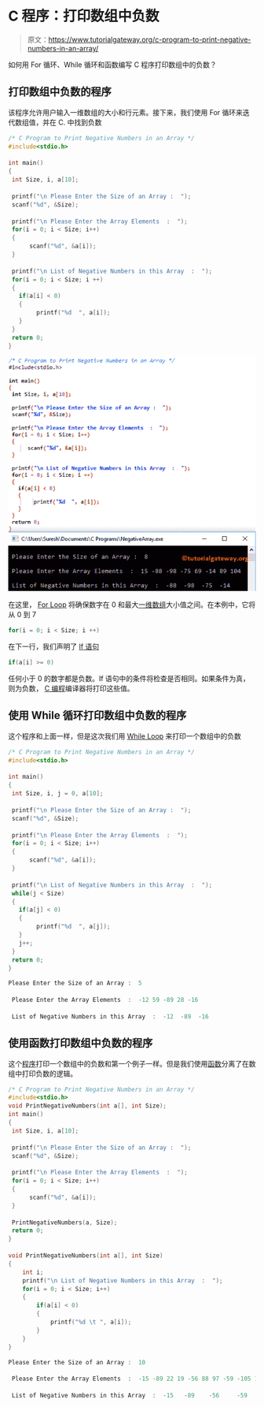 # C 程序：打印数组中负数

> 原文：<https://www.tutorialgateway.org/c-program-to-print-negative-numbers-in-an-array/>

如何用 For 循环、While 循环和函数编写 C 程序打印数组中的负数？

## 打印数组中负数的程序

该程序允许用户输入一维数组的大小和行元素。接下来，我们使用 For 循环来迭代数组值，并在 C. 中找到负数

```c
/* C Program to Print Negative Numbers in an Array */
#include<stdio.h>

int main()
{
 int Size, i, a[10];

 printf("\n Please Enter the Size of an Array :  ");
 scanf("%d", &Size);

 printf("\n Please Enter the Array Elements  :  ");
 for(i = 0; i < Size; i++)
 {
      scanf("%d", &a[i]);
 }

 printf("\n List of Negative Numbers in this Array  :  "); 
 for(i = 0; i < Size; i ++)
 {
   if(a[i] < 0)
   {
	   	printf("%d  ", a[i]);
   }
 }
 return 0;
}
```

![C Program to Print Negative Numbers in an Array 1](img/f754e1d1d6b3f3911a7f5920355f2894.png)

在这里， [For Loop](https://www.tutorialgateway.org/for-loop-in-c-programming/) 将确保数字在 0 和最大[一维数组](https://www.tutorialgateway.org/array-in-c/)大小值之间。在本例中，它将从 0 到 7

```c
for(i = 0; i < Size; i ++)

```

在下一行，我们声明了 [If 语句](https://www.tutorialgateway.org/if-statement-in-c/ "If Statement in C")

```c
if(a[i] >= 0)
```

任何小于 0 的数字都是负数。If 语句中的条件将检查是否相同。如果条件为真，则为负数， [C 编程](https://www.tutorialgateway.org/c-programming/)编译器将打印这些值。

## 使用 While 循环打印数组中负数的程序

这个程序和上面一样，但是这次我们用 [While Loop](https://www.tutorialgateway.org/while-loop-in-c/) 来打印一个数组中的负数

```c
/* C Program to Print Negative Numbers in an Array */
#include<stdio.h>

int main()
{
 int Size, i, j = 0, a[10];

 printf("\n Please Enter the Size of an Array :  ");
 scanf("%d", &Size);

 printf("\n Please Enter the Array Elements  :  ");
 for(i = 0; i < Size; i++)
 {
      scanf("%d", &a[i]);
 }

 printf("\n List of Negative Numbers in this Array  :  "); 
 while(j < Size)
 {
   if(a[j] < 0)
   {
	   	printf("%d  ", a[j]);
   }
   j++;
 }
 return 0;
}
```

```c
Please Enter the Size of an Array :  5

 Please Enter the Array Elements  :  -12 59 -89 28 -16

 List of Negative Numbers in this Array  :  -12  -89  -16 
```

## 使用函数打印数组中负数的程序

这个[程序](https://www.tutorialgateway.org/c-programming-examples/)打印一个数组中的负数和第一个例子一样。但是我们使用[函数](https://www.tutorialgateway.org/functions-in-c/)分离了在数组中打印负数的逻辑。

```c
/* C Program to Print Negative Numbers in an Array */
#include<stdio.h>
void PrintNegativeNumbers(int a[], int Size);
int main()
{
 int Size, i, a[10];

 printf("\n Please Enter the Size of an Array :  ");
 scanf("%d", &Size);

 printf("\n Please Enter the Array Elements  :  ");
 for(i = 0; i < Size; i++)
 {
      scanf("%d", &a[i]);
 }

 PrintNegativeNumbers(a, Size);
 return 0;
}

void PrintNegativeNumbers(int a[], int Size)
{
	int i;
	printf("\n List of Negative Numbers in this Array  :  "); 		
 	for(i = 0; i < Size; i++)
  	{
  		if(a[i] < 0)
  		{
  			printf("%d \t ", a[i]);
		}
    }
}
```

```c
Please Enter the Size of an Array :  10

 Please Enter the Array Elements  :  -15 -89 22 19 -56 88 97 -59 -105 179

 List of Negative Numbers in this Array  :  -15   -89 	 -56 	 -59 	 -105 
```